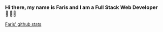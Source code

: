 ### Hi there, my name is Faris and I am a Full Stack Web Developer 👋 👨‍💻

[Faris' github stats](https://github-readme-stats.vercel.app/api?username=farisaziz12&count_private=true)

<!--
**farisaziz12/farisaziz12** is a ✨ _special_ ✨ repository because its `README.md` (this file) appears on your GitHub profile.

Here are some ideas to get you started:

- 🔭 I’m currently working on ...
- 🌱 I’m currently learning ...
- 👯 I’m looking to collaborate on ...
- 🤔 I’m looking for help with ...
- 💬 Ask me about ...
- 📫 How to reach me: ...
- 😄 Pronouns: ...
- ⚡ Fun fact: ...
-->
